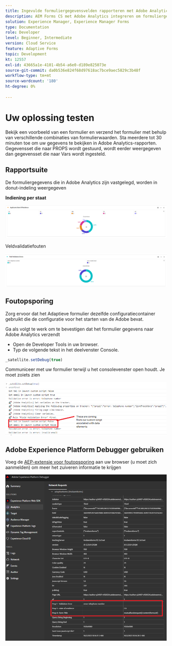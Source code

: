 ```yaml
---
title: Ingevulde formuliergegevensvelden rapporteren met Adobe Analytics
description: AEM Forms CS met Adobe Analytics integreren om formuliergegevensvelden te rapporteren
solution: Experience Manager, Experience Manager Forms
type: Documentation
role: Developer
level: Beginner, Intermediate
version: Cloud Service
feature: Adaptive Forms
topic: Development
kt: 12557
exl-id: 43665a1e-4101-4b54-a6e0-d189e825073e
source-git-commit: da0b536e824f68d97618ac7bce9aec5829c3b48f
workflow-type: tm+mt
source-wordcount: '180'
ht-degree: 0%

---
```


# Uw oplossing testen

Bekijk een voorbeeld van een formulier en verzend het formulier met behulp van verschillende combinaties van formulierwaarden. Sta meerdere tot 30 minuten toe om uw gegevens te bekijken in Adobe Analytics-rapporten. Gegevensset die naar PROPS wordt gestuurd, wordt eerder weergegeven dan gegevensset die naar Vars wordt ingesteld.

## Rapportsuite

De formuliergegevens die in Adobe Analytics zijn vastgelegd, worden in donut-indeling weergegeven

**Indiening per staat**

![applicantsbystate](assets/donut.png)

Veldvalidatiefouten

![field-validation-error](assets/donut-field-validation.png)

## Foutopsporing

Zorg ervoor dat het Adaptieve formulier dezelfde configuratiecontainer gebruikt die de configuratie voor het starten van de Adobe bevat.

Ga als volgt te werk om te bevestigen dat het formulier gegevens naar Adobe Analytics verzendt

* Open de Developer Tools in uw browser.
* Typ de volgende tekst in het deelvenster Console.

```javascript
_satellite.setDebug(true)
```

Communiceer met uw formulier terwijl u het consolevenster open houdt. Je moet zoiets zien

![console-debug](assets/debug.png)

## Adobe Experience Platform Debugger gebruiken

Voeg de [AEP-extensie voor foutopsporing](https://experienceleague.adobe.com/docs/experience-platform/debugger/home.html) aan uw browser (u moet zich aanmelden) om meer het zuiveren informatie te krijgen

![platform-debugger](assets/platform-debugger.png)
